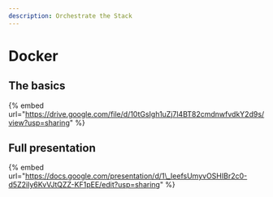 ```yaml
---
description: Orchestrate the Stack
---
```


# Docker

## The basics

{% embed url="https://drive.google.com/file/d/10tGsIgh1uZj7l4BT82cmdnwfvdkY2d9s/view?usp=sharing" %}

## Full presentation

{% embed url="https://docs.google.com/presentation/d/1\_IeefsUmyvOSHIBr2c0-d5Z2iIy6KvVJtQZZ-KF1pEE/edit?usp=sharing" %}



